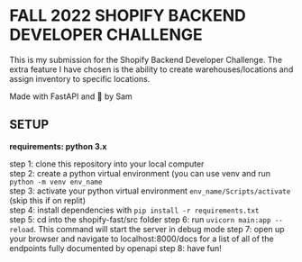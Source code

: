 # FALL 2022 SHOPIFY BACKEND DEVELOPER CHALLENGE
This is my submission for the Shopify Backend Developer Challenge. The extra feature I have chosen is the ability to create warehouses/locations and assign inventory to specific locations.

Made with FastAPI and :blue_heart: by Sam


## SETUP
**requirements: python 3.x**

step 1: clone this repository into your local computer\
step 2: create a python virtual environment (you can use venv and run ``` python -m venv env_name ```\
step 3: activate your python virtual environment ```env_name/Scripts/activate``` (skip this if on replit)\
step 4: install dependencies with ``` pip install -r requirements.txt ``` \
step 5: cd into the shopify-fast/src folder
step 6: run ```uvicorn main:app --reload```. This command will start the server in debug mode
step 7: open up your browser and navigate to localhost:8000/docs for a list of all of the endpoints fully documented by openapi
step 8: have fun!





